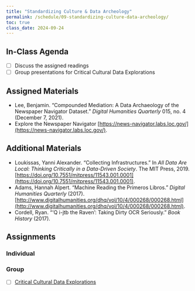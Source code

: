 ```yaml
---
title: "Standardizing Culture & Data Archeology"
permalink: /schedule/09-standardizing-culture-data-archeology/
toc: true
class_date: 2024-09-24
---
```


## In-Class Agenda

- [ ] Discuss the assigned readings
- [ ] Group presentations for Critical Cultural Data Explorations

## Assigned Materials

- Lee, Benjamin. “Compounded Mediation: A Data Archaeology of the Newspaper Navigator Dataset.” *Digital Humanities Quarterly* 015, no. 4 (December 7, 2021).
- Explore the Newspaper Navigator [https://news-navigator.labs.loc.gov/](https://news-navigator.labs.loc.gov/).

## Additional Materials

- Loukissas, Yanni Alexander. “Collecting Infrastructures.” In *All Data Are Local: Thinking Critically in a Data-Driven Society*. The MIT Press, 2019. [https://doi.org/10.7551/mitpress/11543.001.0001](https://doi.org/10.7551/mitpress/11543.001.0001).
- Adams, Hannah Alpert. “Machine Reading the Primeros Libros.” *Digital Humanities Quarterly* (2017). [http://www.digitalhumanities.org/dhq/vol/10/4/000268/000268.html](http://www.digitalhumanities.org/dhq/vol/10/4/000268/000268.html).
- Cordell, Ryan. “‘Q i-jtb the Raven’: Taking Dirty OCR Seriously.” *Book History* (2017).

## Assignments

### Individual

### Group

- [ ] [Critical Cultural Data Explorations]({{site.baseurl}}/critical-cultural-data-explorations/)